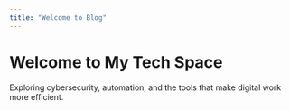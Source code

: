 ```yaml
---
title: "Welcome to Blog"
---
```


# Welcome to My Tech Space

Exploring cybersecurity, automation, and the tools that make digital work more efficient.